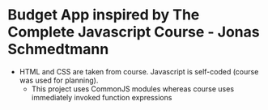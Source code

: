 # Budget App inspired by The Complete Javascript Course - Jonas Schmedtmann

* HTML and CSS are taken from course. Javascript is    self-coded (course was used for planning). 
    * This project uses CommonJS modules whereas course uses     immediately invoked function expressions
